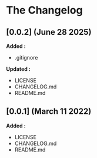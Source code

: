# The Changelog

## [0.0.2] (June 28 2025)

**Added :**

- .gitignore

**Updated :**

- LICENSE
- CHANGELOG.md
- README.md

## [0.0.1] (March 11 2022)

**Added :**

- LICENSE
- CHANGELOG.md
- README.md

